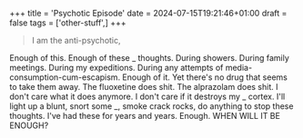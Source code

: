 +++
title = 'Psychotic Episode'
date = 2024-07-15T19:21:46+01:00
draft = false
tags = ['other-stuff',]
+++

> I am the anti-psychotic,

Enough of this. Enough of these _ thoughts. During showers. During family meetings. During my expeditions. During any attempts of media-consumption-cum-escapism. Enough of it. Yet there's no drug that seems to take them away. The fluoxetine does shit. The alprazolam does shit. I don't care what it does anymore. I don't care if it destroys my _ cortex. I'll light up a blunt, snort some _, smoke crack rocks, do anything to stop these thoughts. I've had these for years and years. Enough. WHEN WILL IT BE ENOUGH?